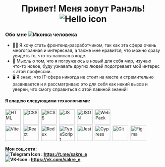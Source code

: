 <h1 align="center">Привет! Меня зовут Ранэль!
 <img src="https://i.imgur.com/lUFSXep.png" alt="Hello icon"></h1>
 

### Обо мне  <img src="https://i.imgur.com/rX6g2si.png" title='Иконка человека' />


* 👨‍🎓 Я хочу стать фронтенд-разработчиком, так как эта сфера очень многогранная и интересная, а также мне нравится, что можно сразу увидеть то, что ты написал в коде.
* 🤗 Мысль о том, что я погружаюсь в новый для себя мир, изучаю что-то новое, буду узнавать других людей подогревает мой интерес к этой профессии.
* 🖥️ Я знаю, что IT-сфера никогда не стоит на месте и стремительно развивается и я рассматриваю это для себя как некий вызов и уверен, что смогу справиться с этой лавиной знаний!

#### Я владею следующими технологиями: 
  <img src="https://cdn.jsdelivr.net/gh/devicons/devicon@latest/icons/html5/html5-original-wordmark.svg" title='HTML' width='50' height='50'  />&nbsp;
  <img src="https://cdn.jsdelivr.net/gh/devicons/devicon@latest/icons/css3/css3-original-wordmark.svg" title='CSS' width='50' height='50' />&nbsp;
  <img src="https://cdn.jsdelivr.net/gh/devicons/devicon@latest/icons/sass/sass-original.svg" title='SCSS' width='50' height='50' />&nbsp;
  <img src="https://cdn.jsdelivr.net/gh/devicons/devicon@latest/icons/javascript/javascript-original.svg" title='JS' width='50' height='50' />&nbsp;
  <img src="https://cdn.jsdelivr.net/gh/devicons/devicon@latest/icons/json/json-original.svg" title='JSON' width='50' height='50' />&nbsp;
  <img src="https://cdn.jsdelivr.net/gh/devicons/devicon@latest/icons/webpack/webpack-original.svg" title='WebPack' width='50' height='50' />&nbsp;  
  <img src="https://cdn.jsdelivr.net/gh/devicons/devicon@latest/icons/vitejs/vitejs-original.svg" title='Vite' width='50' height='50' />&nbsp;
  <img src="https://cdn.jsdelivr.net/gh/devicons/devicon@latest/icons/react/react-original.svg" title='React' width='50' height='50' />&nbsp;
  <img src="https://cdn.jsdelivr.net/gh/devicons/devicon@latest/icons/redux/redux-original.svg" title='Redux' width='50' height='50' />&nbsp;
  <img src="https://cdn.jsdelivr.net/gh/devicons/devicon@latest/icons/typescript/typescript-original.svg" title='TypeScript' width='50' height='50' />&nbsp; 
  <img src="https://cdn.jsdelivr.net/gh/devicons/devicon@latest/icons/jest/jest-plain.svg" title='Jest' width='50' height='50' />&nbsp;
  <img src="https://cdn.jsdelivr.net/gh/devicons/devicon@latest/icons/cypressio/cypressio-original.svg" title='Cypress' width='50' height='50' />&nbsp;
  <img src="https://cdn.jsdelivr.net/gh/devicons/devicon@latest/icons/git/git-original.svg" title='Git' width='50' height='50' />&nbsp;
  <img src="https://cdn.jsdelivr.net/gh/devicons/devicon@latest/icons/figma/figma-original.svg" title='Figma' width='50' height='50' />&nbsp;                                          

**Мои соц.сети:** \
**![Telegram Icon](https://i.imgur.com/isZHKTt.png) : https://t.me/sakre_e** \
**![VK-Icon](https://i.imgur.com/Wv2Jm6p.png) : https://vk.com/sakre_e**



<!--
**RaSakre/RaSakre** is a ✨ _special_ ✨ repository because its `README.md` (this file) appears on your GitHub profile.

Here are some ideas to get you started:

- 🔭 I’m currently working on ...
- 🌱 I’m currently learning ...
- 👯 I’m looking to collaborate on ...
- 🤔 I’m looking for help with ...
- 💬 Ask me about ...
- 📫 How to reach me: ...
- 😄 Pronouns: ...
- ⚡ Fun fact: ...
-->
